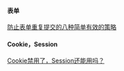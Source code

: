 #### 表单
[防止表单重复提交的八种简单有效的策略](http://blog.csdn.net/myhuashengmi/article/details/52694077)  
#### Cookie，Session
[Cookie禁用了，Session还能用吗？](http://blog.csdn.net/u010433704/article/details/40950599)  

